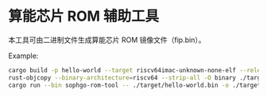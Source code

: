 # 算能芯片 ROM 辅助工具

本工具可由二进制文件生成算能芯片 ROM 镜像文件（fip.bin）。

Example:

```bash
cargo build -p hello-world --target riscv64imac-unknown-none-elf --release
rust-objcopy --binary-architecture=riscv64 --strip-all -O binary ./target/riscv64imac-unknown-none-elf/release/hello-world ./target/hello-world.bin
cargo run --bin sophgo-rom-tool -- ./target/hello-world.bin -o ./target/fip.bin
```
